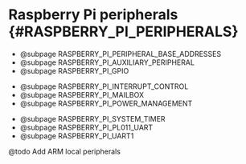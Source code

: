 # Raspberry Pi peripherals {#RASPBERRY_PI_PERIPHERALS}

- @subpage RASPBERRY_PI_PERIPHERAL_BASE_ADDRESSES
- @subpage RASPBERRY_PI_AUXILIARY_PERIPHERAL
- @subpage RASPBERRY_PI_GPIO
<!--
- @subpage RASPBERRY_PI_I2C_REGISTERS
-->
- @subpage RASPBERRY_PI_INTERRUPT_CONTROL
- @subpage RASPBERRY_PI_MAILBOX
- @subpage RASPBERRY_PI_POWER_MANAGEMENT
<!--
- @subpage RASPBERRY_PI_RANDOM_NUMBER_GENERATOR
- @subpage RASPBERRY_PI_SPI0
- @subpage RASPBERRY_PI_SPI1
-->
- @subpage RASPBERRY_PI_SYSTEM_TIMER
- @subpage RASPBERRY_PI_PL011_UART
- @subpage RASPBERRY_PI_UART1

@todo Add ARM local peripherals